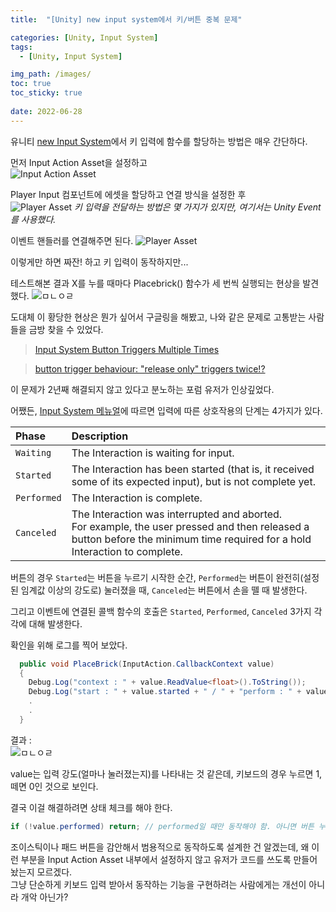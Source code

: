 ```yaml
---
title:  "[Unity] new input system에서 키/버튼 중복 문제"

categories: [Unity, Input System]
tags: 
  - [Unity, Input System]

img_path: /images/
toc: true
toc_sticky: true
 
date: 2022-06-28
---
```

유니티 [new Input System](https://blog.unity.com/kr/technology/introducing-the-new-input-system)에서 키 입력에 함수를 할당하는 방법은 매우 간단하다.

먼저 Input Action Asset을 설정하고<br>
![Input Action Asset](20220630_1.PNG)

Player Input 컴포넌트에 에셋을 할당하고 연결 방식을 설정한 후<br>
![Player Asset](20220630_3.PNG)
*키 입력을 전달하는 방법은 몇 가지가 있지만, 여기서는 Unity Event를 사용했다.*

이벤트 핸들러를 연결해주면 된다.
![Player Asset](20220630_2.PNG)

이렇게만 하면 짜잔! 하고 키 입력이 동작하지만...

테스트해본 결과 X를 누를 때마다 Placebrick() 함수가 세 번씩 실행되는 현상을 발견했다.
![ㅁㄴㅇㄹ](20220630_5.PNG)

도대체 이 황당한 현상은 뭔가 싶어서 구글링을 해봤고, 나와 같은 문제로 고통받는 사람들을 금방 찾을 수 있었다.

> [Input System Button Triggers Multiple Times](https://answers.unity.com/questions/1746247/input-system-button-triggers-multiple-times.html)

> [button trigger behaviour: "release only" triggers twice!?](https://forum.unity.com/threads/button-trigger-behaviour-release-only-triggers-twice.707036/)

이 문제가 2년째 해결되지 않고 있다고 분노하는 포럼 유저가 인상깊었다.

어쨌든, [Input System 메뉴얼](https://docs.unity3d.com/Packages/com.unity.inputsystem@1.4/manual/Interactions.html)에 따르면 입력에 따른 상호작용의 단계는 4가지가 있다.

|Phase|Description|
|:---|:---|
|`Waiting`|The Interaction is waiting for input.|
|`Started`|The Interaction has been started (that is, it received some of its expected input), but is not complete yet.
|`Performed`|The Interaction is complete.
|`Canceled`|The Interaction was interrupted and aborted.<br> For example, the user pressed and then released a button before the minimum time required for a hold Interaction to complete.

버튼의 경우 `Started`는 버튼을 누르기 시작한 순간, `Performed`는 버튼이 완전히(설정된 임계값 이상의 강도로) 눌러졌을 때, `Canceled`는 버튼에서 손을 뗄 때 발생한다.

그리고 이벤트에 연결된 콜백 함수의 호출은 `Started`, `Performed`, `Canceled` 3가지 각각에 대해 발생한다.

확인을 위해 로그를 찍어 보았다.

```csharp
  public void PlaceBrick(InputAction.CallbackContext value)
  {
    Debug.Log("context : " + value.ReadValue<float>().ToString());
    Debug.Log("start : " + value.started + " / " + "perform : " + value.performed + " / " + "cancel : " + value.canceled);
    .
    .
  }
```

결과 :<br>
![ㅁㄴㅇㄹ](20220630_4.PNG)

value는 입력 강도(얼마나 눌러졌는지)를 나타내는 것 같은데, 키보드의 경우 누르면 1, 떼면 0인 것으로 보인다.

결국 이걸 해결하려면 상태 체크를 해야 한다.

```csharp
if (!value.performed) return; // performed일 때만 동작해야 함. 아니면 버튼 누를 때마다 3번씩 호출된다.
```

조이스틱이나 패드 버튼을 감안해서 범용적으로 동작하도록 설계한 건 알겠는데, 왜 이런 부분을 Input Action Asset 내부에서 설정하지 않고 유저가 코드를 쓰도록 만들어 놨는지 모르겠다.<br>
그냥 단순하게 키보드 입력 받아서 동작하는 기능을 구현하려는 사람에게는 개선이 아니라 개악 아닌가?

